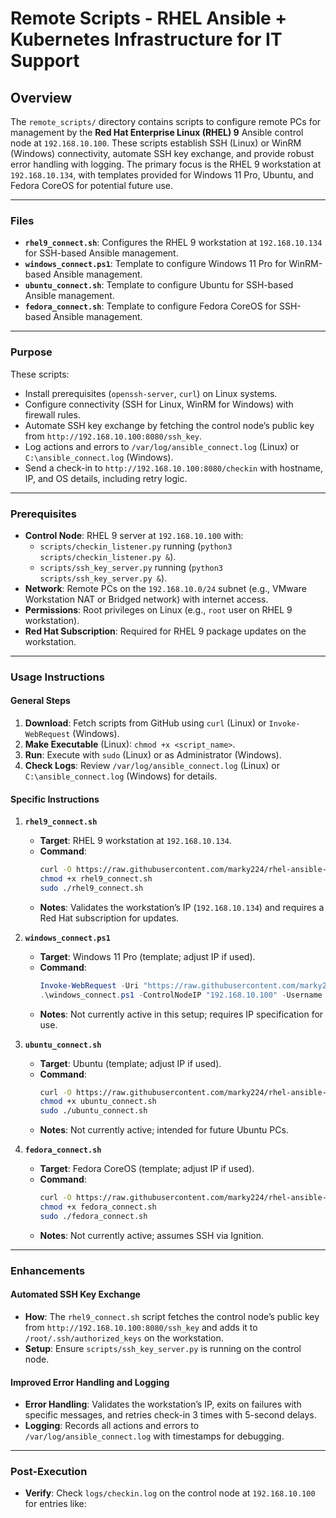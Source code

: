# Remote Scripts - RHEL Ansible + Kubernetes Infrastructure for IT Support

## Overview
The `remote_scripts/` directory contains scripts to configure remote PCs for management by the **Red Hat Enterprise Linux (RHEL) 9** Ansible control node at `192.168.10.100`. These scripts establish SSH (Linux) or WinRM (Windows) connectivity, automate SSH key exchange, and provide robust error handling with logging. The primary focus is the RHEL 9 workstation at `192.168.10.134`, with templates provided for Windows 11 Pro, Ubuntu, and Fedora CoreOS for potential future use.

---

### Files

- **`rhel9_connect.sh`**: Configures the RHEL 9 workstation at `192.168.10.134` for SSH-based Ansible management.
- **`windows_connect.ps1`**: Template to configure Windows 11 Pro for WinRM-based Ansible management.
- **`ubuntu_connect.sh`**: Template to configure Ubuntu for SSH-based Ansible management.
- **`fedora_connect.sh`**: Template to configure Fedora CoreOS for SSH-based Ansible management.

---

### Purpose
These scripts:
- Install prerequisites (`openssh-server`, `curl`) on Linux systems.
- Configure connectivity (SSH for Linux, WinRM for Windows) with firewall rules.
- Automate SSH key exchange by fetching the control node’s public key from `http://192.168.10.100:8080/ssh_key`.
- Log actions and errors to `/var/log/ansible_connect.log` (Linux) or `C:\ansible_connect.log` (Windows).
- Send a check-in to `http://192.168.10.100:8080/checkin` with hostname, IP, and OS details, including retry logic.

---

### Prerequisites
- **Control Node**: RHEL 9 server at `192.168.10.100` with:
  - `scripts/checkin_listener.py` running (`python3 scripts/checkin_listener.py &`).
  - `scripts/ssh_key_server.py` running (`python3 scripts/ssh_key_server.py &`).
- **Network**: Remote PCs on the `192.168.10.0/24` subnet (e.g., VMware Workstation NAT or Bridged network) with internet access.
- **Permissions**: Root privileges on Linux (e.g., `root` user on RHEL 9 workstation).
- **Red Hat Subscription**: Required for RHEL 9 package updates on the workstation.

---

### Usage Instructions

#### General Steps
1. **Download**: Fetch scripts from GitHub using `curl` (Linux) or `Invoke-WebRequest` (Windows).
2. **Make Executable** (Linux): `chmod +x <script_name>`.
3. **Run**: Execute with `sudo` (Linux) or as Administrator (Windows).
4. **Check Logs**: Review `/var/log/ansible_connect.log` (Linux) or `C:\ansible_connect.log` (Windows) for details.

#### Specific Instructions

1. **`rhel9_connect.sh`**
   - **Target**: RHEL 9 workstation at `192.168.10.134`.
   - **Command**:
     ```bash
     curl -O https://raw.githubusercontent.com/marky224/rhel-ansible-k8s-it-support/main/remote_scripts/rhel9_connect.sh
     chmod +x rhel9_connect.sh
     sudo ./rhel9_connect.sh
     ```
   - **Notes**: Validates the workstation’s IP (`192.168.10.134`) and requires a Red Hat subscription for updates.

2. **`windows_connect.ps1`**
   - **Target**: Windows 11 Pro (template; adjust IP if used).
   - **Command**:
     ```powershell
     Invoke-WebRequest -Uri "https://raw.githubusercontent.com/marky224/rhel-ansible-k8s-it-support/main/remote_scripts/windows_connect.ps1" -OutFile "windows_connect.ps1"
     .\windows_connect.ps1 -ControlNodeIP "192.168.10.100" -Username "admin" -Password "P@ssw0rd123"
     ```
   - **Notes**: Not currently active in this setup; requires IP specification for use.

3. **`ubuntu_connect.sh`**
   - **Target**: Ubuntu (template; adjust IP if used).
   - **Command**:
     ```bash
     curl -O https://raw.githubusercontent.com/marky224/rhel-ansible-k8s-it-support/main/remote_scripts/ubuntu_connect.sh
     chmod +x ubuntu_connect.sh
     sudo ./ubuntu_connect.sh
     ```
   - **Notes**: Not currently active; intended for future Ubuntu PCs.

4. **`fedora_connect.sh`**
   - **Target**: Fedora CoreOS (template; adjust IP if used).
   - **Command**:
     ```bash
     curl -O https://raw.githubusercontent.com/marky224/rhel-ansible-k8s-it-support/main/remote_scripts/fedora_connect.sh
     chmod +x fedora_connect.sh
     sudo ./fedora_connect.sh
     ```
   - **Notes**: Not currently active; assumes SSH via Ignition.

---

### Enhancements

#### Automated SSH Key Exchange
- **How**: The `rhel9_connect.sh` script fetches the control node’s public key from `http://192.168.10.100:8080/ssh_key` and adds it to `/root/.ssh/authorized_keys` on the workstation.
- **Setup**: Ensure `scripts/ssh_key_server.py` is running on the control node.

#### Improved Error Handling and Logging
- **Error Handling**: Validates the workstation’s IP, exits on failures with specific messages, and retries check-in 3 times with 5-second delays.
- **Logging**: Records all actions and errors to `/var/log/ansible_connect.log` with timestamps for debugging.

---

### Post-Execution
- **Verify**: Check `logs/checkin.log` on the control node at `192.168.10.100` for entries like:
